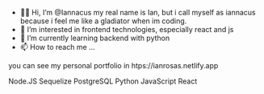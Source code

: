 - 👨‍🎤 Hi, I’m @Iannacus my real name is Ian, but i call myself as iannacus because i feel me like a gladiator when im coding.
- 👀 I’m interested in frontend technologies, especially react and js
- 🌱 I’m currently learning backend with python
- 📫 How to reach me ...

you can see my personal portfolio in htps://ianrosas.netlify.app

Node.JS Sequelize PostgreSQL Python
JavaScript React 

